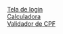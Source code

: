 <link rel="stylesheet" type="text/css" href="readme/styles.css">
<body>
    <a href="Treino/treino03/index.html" target="blank">Tela de login</a>
    <br>
    <a href="Treino/Treino06/index.html" target="blank">Calculadora</a>
    <br>
    <a href="udemy/JS/Aula35/validaCPF.html" target="blank">Validador de CPF</a>

</body>

